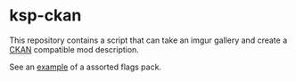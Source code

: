 ksp-ckan
========

This repository contains a script that can take an
imgur gallery and create a [CKAN](https://github.com/KSP-CKAN/CKAN) compatible mod description. 

See an [example](ckan/KSPAssortedFlags.ckan) of a assorted flags pack.
